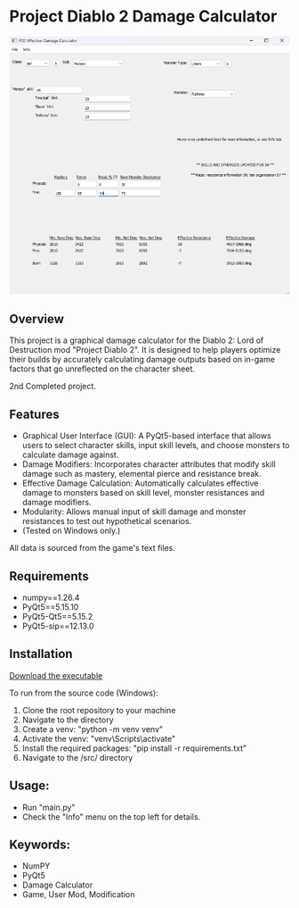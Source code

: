 # Project Diablo 2 Damage Calculator

![](assets/showcase.png)

## Overview
This project is a graphical damage calculator for the Diablo 2: Lord of Destruction mod "Project Diablo 2". It is designed to help players optimize their builds by accurately calculating damage outputs based on in-game factors that go unreflected on the character sheet.

2nd Completed project.

## Features
- Graphical User Interface (GUI): A PyQt5-based interface that allows users to select character skills, input skill levels, and choose monsters to calculate damage against.
- Damage Modifiers: Incorporates character attributes that modify skill damage such as mastery, elemental pierce and resistance break.
- Effective Damage Calculation: Automatically calculates effective damage to monsters based on skill level, monster resistances and damage modifiers.
- Modularity: Allows manual input of skill damage and monster resistances to test out hypothetical scenarios.
- (Tested on Windows only.)

All data is sourced from the game's text files.

## Requirements
- numpy==1.26.4
- PyQt5==5.15.10
- PyQt5-Qt5==5.15.2
- PyQt5-sip==12.13.0

## Installation
[Download the executable](https://github.com/Doudline/pd2-damage-calculator/tree/main/releases)

To run from the source code (Windows):
1. Clone the root repository to your machine
2. Navigate to the directory
3. Create a venv: "python -m venv venv"
4. Activate the venv: "venv\Scripts\activate"
5. Install the required packages: "pip install -r requirements.txt"
6. Navigate to the /src/ directory

## Usage:
- Run "main.py"
- Check the "Info" menu on the top left for details.

## Keywords:
- NumPY
- PyQt5
- Damage Calculator
- Game, User Mod, Modification